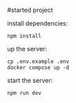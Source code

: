 #started project

install dependencies:
```
npm install
```

up the server:
```
cp .env.example .env
docker compose up -d
```

start the server:
```
npm run dev
```